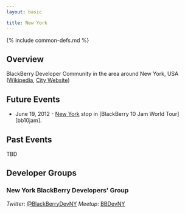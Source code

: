 ```yaml
---
layout: basic

title: New York
---
```

{% include common-defs.md %}

## Overview

BlackBerry Developer Community in the area around New York, USA
([Wikipedia](http://en.wikipedia.org/wiki/New_York), [City Website](http://www.ny.gov))

## Future Events

* June 19, 2012 - [New York](http://www.blackberryjamworldtour.com/new-york) stop in [BlackBerry 10 Jam World Tour][bb10jam].

## Past Events

TBD

## Developer Groups

### New York BlackBerry Developers' Group

*Twitter*: [@BlackBerryDevNY](https://twitter.com/BlackBerryDevNY/)
*Meetup*: [BBDevNY](http://www.meetup.com/BBDevNY/)
